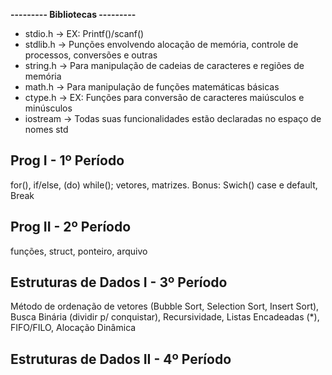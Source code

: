 **--------- Bibliotecas ---------** 
- stdio.h -> EX: Printf()/scanf()
- stdlib.h -> Punções envolvendo alocação de memória, controle de processos, conversões e outras
- string.h -> Para manipulação de cadeias de caracteres e regiões de memória
- math.h -> Para manipulação de funções matemáticas básicas
- ctype.h -> EX: Funções para conversão de caracteres maiúsculos e minúsculos
- iostream -> Todas suas funcionalidades estão declaradas no espaço de nomes std

## Prog I - 1º Período
for(), if/else, (do) while();
vetores, matrizes.
Bonus: Swich() case e default, Break

## Prog II - 2º Período
funções, struct, ponteiro, arquivo

## Estruturas de Dados I - 3º Período
Método de ordenação de vetores (Bubble Sort, Selection Sort, Insert Sort), Busca Binária (dividir p/ conquistar), Recursividade, Listas Encadeadas (*), FIFO/FILO, Alocação Dinâmica

## Estruturas de Dados II - 4º Período